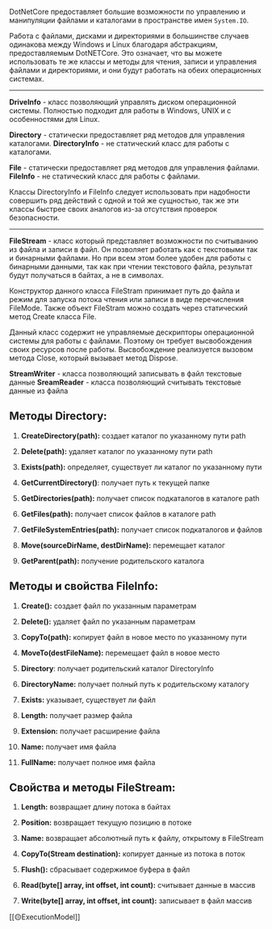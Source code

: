 DotNetCore предоставляет большие возможности по управлению и манипуляции файлами и каталогами в пространстве имен `System.IO`. 

Работа с файлами, дисками и директориями в большинстве случаев одинакова между Windows и Linux благодаря абстракциям, предоставляемым DotNETCore. Это означает, что вы можете использовать те же классы и методы для чтения, записи и управления файлами и директориями, и они будут работать на обеих операционных системах.

---

**DriveInfo** - класс позволяющий управлять диском операционной системы. Полностью подходит для работы в Windows, UNIX и c особенностями для Linux.

**Directory** - статически предоставляет ряд методов для управления каталогами.
**DirectoryInfo** - не статический класс для работы с каталогами.

**File** - статически предоставляет ряд методов для управления файлами.
**FileInfo** - не статический класс для работы с файлами.

Классы DirectoryInfo и FileInfo следует использовать при надобности совершить ряд действий с одной и той же сущностью, так же эти классы быстрее своих аналогов из-за отсутствия проверок безопасности.

---

**FileStream** - класс который представляет возможности по считыванию из файла и записи в файл. Он позволяет работать как с текстовыми так и бинарными файлами. Но при всем этом более удобен для работы с бинарными данными, так как при чтении текстового файла, результат будут получаться в байтах, а не в символах. 

Конструктор данного класса FileStram принимает путь до файла и режим для запуска потока чтения или записи в виде перечисления FileMode. Также объект FileStram можно создать через статический метод Create класса File.

Данный класс содержит не управляемые дескрипторы операционной системы для работы с файлами. Поэтому он требует высвобождения своих ресурсов после работы. Высвобождение реализуется вызовом метода Close, который вызывает метод Dispose. 

**StreamWriter** - класса позволяющий записывать в файл текстовые данные
**SreamReader** - класса позволяющий считывать текстовые данные из файла

## Методы Directory:

1. **CreateDirectory(path):** создает каталог по указанному пути path
    
2. **Delete(path):** удаляет каталог по указанному пути path
    
3. **Exists(path):** определяет, существует ли каталог по указанному пути
    
4. **GetCurrentDirectory()**: получает путь к текущей папке
    
5. **GetDirectories(path):** получает список подкаталогов в каталоге path
    
6. **GetFiles(path):** получает список файлов в каталоге path
    
7. **GetFileSystemEntries(path):** получает список подкаталогов и файлов
    
8. **Move(sourceDirName, destDirName):** перемещает каталог
    
9. **GetParent(path):** получение родительского каталога

## Методы и свойства FileInfo:

1. **Create():** создает файл по указанным параметрам
    
2. **Delete():** удаляет файл по указанным параметрам
    
3. **CopyTo(path):** копирует файл в новое место по указанному пути
    
4. **MoveTo(destFileName):** перемещает файл в новое место
    
5. **Directory**: получает родительский каталог DirectoryInfo
    
6. **DirectoryName:** получает полный путь к родительскому каталогу
    
7. **Exists:** указывает, существует ли файл
    
8. **Length:** получает размер файла
    
9. **Extension:** получает расширение файла
    
10. **Name:** получает имя файла
    
11. **FullName:** получает полное имя файла

## Свойства и методы FileStream:

1. **Length:** возвращает длину потока в байтах
    
2. **Position:** возвращает текущую позицию в потоке
    
3. **Name:** возвращает абсолютный путь к файлу, открытому в FileStream
    
4. **CopyTo(Stream destination):** копирует данные из потока в поток
    
5. **Flush():** сбрасывает содержимое буфера в файл
    
6. **Read(byte[] array, int offset, int count):** считывает данные в массив
    
7. **Write(byte[] array, int offset, int count):** записывает в файл массив

[[🟡ExecutionModel]]